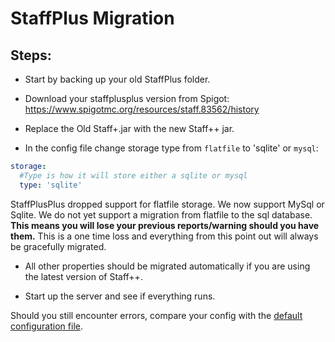 # StaffPlus Migration

## Steps:
- Start by backing up your old StaffPlus folder.

- Download your staffplusplus version from Spigot: https://www.spigotmc.org/resources/staff.83562/history

- Replace the Old Staff+.jar with the new Staff++ jar.

- In the config file change storage type from `flatfile` to 'sqlite' or `mysql`:

```yaml
storage:
  #Type is how it will store either a sqlite or mysql
  type: 'sqlite'
```

StaffPlusPlus dropped support for flatfile storage. We now support MySql or Sqlite.
We do not yet support a migration from flatfile to the sql database. **This means you will lose your previous reports/warning should you have them.**
This is a one time loss and everything from this point out will always be gracefully migrated.

- All other properties should be migrated automatically if you are using the latest version of Staff++.

- Start up the server and see if everything runs.


Should you still encounter errors, compare your config with the [default configuration file](https://github.com/garagepoort/StaffPlusPlus/blob/master/StaffPlusCore/src/main/resources/config.yml).

